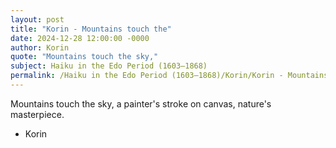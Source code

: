```yaml
---
layout: post
title: "Korin - Mountains touch the"
date: 2024-12-28 12:00:00 -0000
author: Korin
quote: "Mountains touch the sky,"
subject: Haiku in the Edo Period (1603–1868)
permalink: /Haiku in the Edo Period (1603–1868)/Korin/Korin - Mountains touch the
---
```


Mountains touch the sky,
a painter's stroke on canvas,
nature's masterpiece.

- Korin
